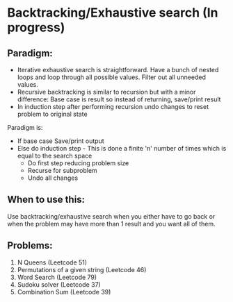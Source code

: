 
# Backtracking/Exhaustive search (In progress)


## Paradigm:

- Iterative exhaustive search is straightforward. Have a bunch of nested loops and loop through all possible values. Filter out all unneeded values.
- Recursive backtracking is similar to recursion but with a minor difference: Base case is result so instead of returning, save/print result
- In induction step after performing recursion undo changes to reset problem to original state

Paradigm is:

- If base case Save/print output
- Else do induction step - This is done a finite 'n' number of times which is equal to the search space
    - Do first step reducing problem size
    - Recurse for subproblem
    - Undo all changes
      

## When to use this:

Use backtracking/exhaustive search when you either have to go back or when the problem may have more than 1 result and you want all of them.

## Problems:

1. N Queens (Leetcode 51)
2. Permutations of a given string (Leetcode 46)
3. Word Search (Leetcode 79)
4. Sudoku solver (Leetcode 37)
5. Combination Sum (Leetcode 39)
